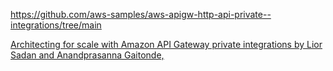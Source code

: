 https://github.com/aws-samples/aws-apigw-http-api-private--integrations/tree/main

[Architecting for scale with Amazon API Gateway private integrations by Lior Sadan and Anandprasanna Gaitonde,](https://aws.amazon.com/blogs/compute/architecting-for-scale-with-amazon-api-gateway-private-integrations/)